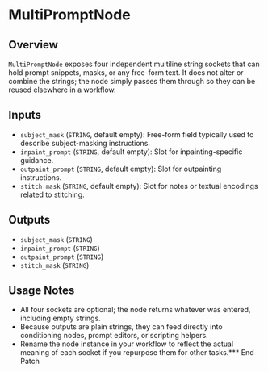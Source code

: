# MultiPromptNode

## Overview
`MultiPromptNode` exposes four independent multiline string sockets that can hold prompt snippets, masks, or any free-form text. It does not alter or combine the strings; the node simply passes them through so they can be reused elsewhere in a workflow.

## Inputs
- `subject_mask` (`STRING`, default empty): Free-form field typically used to describe subject-masking instructions.
- `inpaint_prompt` (`STRING`, default empty): Slot for inpainting-specific guidance.
- `outpaint_prompt` (`STRING`, default empty): Slot for outpainting instructions.
- `stitch_mask` (`STRING`, default empty): Slot for notes or textual encodings related to stitching.

## Outputs
- `subject_mask` (`STRING`)
- `inpaint_prompt` (`STRING`)
- `outpaint_prompt` (`STRING`)
- `stitch_mask` (`STRING`)

## Usage Notes
- All four sockets are optional; the node returns whatever was entered, including empty strings.
- Because outputs are plain strings, they can feed directly into conditioning nodes, prompt editors, or scripting helpers.
- Rename the node instance in your workflow to reflect the actual meaning of each socket if you repurpose them for other tasks.*** End Patch
